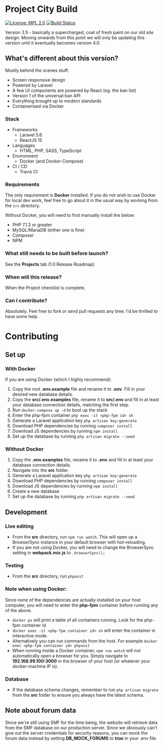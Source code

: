 # Project City Build
[![License: MPL 2.0](https://img.shields.io/badge/License-MPL%202.0-brightgreen.svg)](https://opensource.org/licenses/MPL-2.0) [![Build Status](https://travis-ci.org/itsmyfirstday/ProjectCityBuild.svg?branch=master)](https://travis-ci.org/itsmyfirstday/ProjectCityBuild)

Version 3.5 - basically a supercharged, coat of fresh paint on our old site design. Moving onwards from this point we will only be updating this version until it eventually becomes version 4.0.

## What's different about this version?
Mostly behind the scenes stuff.
* Screen responsive design
* Powered by Laravel
* A few UI components are powered by React (eg. the ban list)
* Version 1 of the universal ban API
* Everything brought up to modern standards
* Containerised via Docker

### Stack
* Frameworks
    * Laravel 5.6
    * ReactJS 15
* Languages
    * HTML, PHP, SASS, TypeScript
* Environment
    * Docker (and Docker-Compose)
* CI /  CD
    * Travis CI

### Requirements
The only requirement is **Docker** installed. If you do not wish to use Docker for local dev work, feel free to go about it in the usual way by working from the ``src`` directory. 

Without Docker, you will need to first manually install the below:

* PHP 7.1.3 or greater
* MySQL/MariaDB (either one is fine)
* Composer
* NPM

### What still needs to be built before launch?
See the **Projects** tab (1.0 Release Roadmap)


### When will this release?
When the Project checklist is complete.

### Can I contribute?
Absolutely. Feel free to fork or send pull requests any time. I'd be thrilled to have some help.

# Contributing
## Set up
### With Docker
If you are using Docker (which I highly recommend):
1. Copy the root **.env.example** file and rename it to **.env**. Fill in your desired new database details.
2. Copy the **src/.env.examples** file, rename it to **src/.env** and fill in at least your database connection details, matching the first step.
3. Run ``docker-compose up -d`` to boot up the stack
4. Enter the php-fpm container `php exec -it <php-fpm id> sh`
5. Generate a Laravel application key `php artisan key:generate`
6. Download PHP dependencies by running `composer install`
7. Download JS dependencies by running `npm install`
8. Set up the database by running `php artisan migrate --seed`

### Without Docker
1. Copy the **.env.examples** file, rename it to **.env** and fill in at least your database connection details.
2. Navigate into the **src** folder.
3. Generate a Laravel application key `php artisan key:generate`
4. Download PHP dependencies by running `composer install`
5. Download JS dependencies by running `npm install`
6. Create a new database
7. Set up the database by running `php artisan migrate --seed`


## Development
### Live editing
* From the **src** directory, run `npm run watch`. This will open up a BrowserSync instance in your default browser with hot-reloading. 
* If you are not using Docker, you will need to change the BrowserSync setting in **webpack.mix.js** to ``.browserSync();``

### Testing
* From the **src** directory, run `phpunit`

### Note when using Docker:
Since none of the dependencies are actually installed on your host computer, you will need to enter the **php-fpm** container before running any of the above.
* ``docker ps`` will print a table of all containers running. Look for the php-fpm container id.
* ``docker exec -it <php-fpm container id> sh`` will enter the container in interactive mode.
* Alternatively you can run commands from the host. For example ``docker exec <php-fpm container id> phpunit``
* When running inside a Docker container, ``npm run watch`` will not automatically open a browser for you. Simply navigate to **192.168.99.100:3000** in the browser of your host (or whatever your docker-machine IP is).

### Database
* If the database schema changes, remember to run ``php artisan migrate`` from the **src** folder to ensure you always have the latest schema.

## Note about forum data
Since we're still using SMF for the time being, the website will retrieve data from the SMF database on our production server. Since we obviously can't give out the server credentials for security reasons, you can mock the forum data instead by setting **DB_MOCK_FORUMS** to **true** in your .env file.
